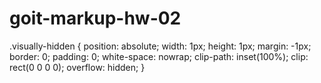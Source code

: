 # goit-markup-hw-02

.visually-hidden {
position: absolute;
width: 1px;
height: 1px;
margin: -1px;
border: 0;
padding: 0;
white-space: nowrap;
clip-path: inset(100%);
clip: rect(0 0 0 0);
overflow: hidden;
}
